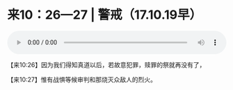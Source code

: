 # 来10：26—27 | 警戒（17.10.19早）

<audio style="width: 100%;" preload="false" controls controlslist="nodownload"><source src="http://file.simai.life/audio/mp3/old/14270.mp3" type="audio/mpeg">Your browser does not support the audio element.</audio>


<p>【来10:26】因为我们得知真道以后，若故意犯罪，赎罪的祭就再没有了，</p>

<p>【来10:27】惟有战惧等候审判和那烧灭众敌人的烈火。</p>